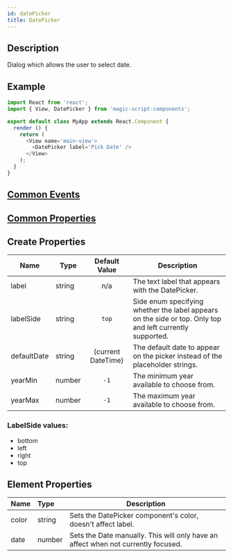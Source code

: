 ```yaml
---
id: datePicker
title: DatePicker
---
```

## Description
Dialog which allows the user to select date.

## Example

```javascript
import React from 'react';
import { View, DatePicker } from 'magic-script-components';

export default class MyApp extends React.Component {
  render () {
    return (
      <View name='main-view'>
        <DatePicker label='Pick Date' />
      </View>
    );
  }
}
```

## [Common Events](../types/Events.md)

## [Common Properties](../types/Properties.md)

## Create Properties

| Name        | Type   |   Default Value    | Description                                                                  |
| ----------- | ------ | :----------------: | ---------------------------------------------------------------------------- |
| label       | string |        n/a         | The text label that appears with the DatePicker.                             |
| labelSide   | string |       `top`        | Side enum specifying whether the label appears on the side or top. Only top and left currently supported. |
| defaultDate | string | (current DateTime) | The default date to appear on the picker instead of the placeholder strings. |
| yearMin     | number |        `-1`        | The minimum year available to choose from.                                   |
| yearMax     | number |        `-1`        | The maximum year available to choose from.                                   |

### LabelSide values:

- bottom
- left
- right
- top

## Element Properties

| Name  | Type   | Description                                                                       |
| :---- | :----- | --------------------------------------------------------------------------------- |
| color | string | Sets the DatePicker component's color, doesn't affect label.                      |
| date  | number | Sets the Date manually. This will only have an affect when not currently focused. |
